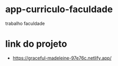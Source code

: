 # app-curriculo-faculdade
trabalho faculdade

# link do projeto
- https://graceful-madeleine-97e76c.netlify.app/
